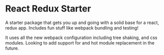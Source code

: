 # React Redux Starter
A starter package that gets you up and going with a solid base for a react, redux app. Includes fun stuff like webpack bundling and testing!

It uses all the new webpack configuration including tree shaking, and css modules. Looking to add support for and hot module replacement in the future.
